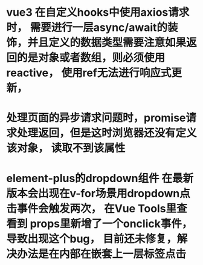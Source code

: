 # vue3 在自定义hooks中使用axios请求时， 需要进行一层async/await的装饰，并且定义的数据类型需要注意如果返回的是对象或者数组，则必须使用reactive， 使用ref无法进行响应式更新，

# 处理页面的异步请求问题时，promise请求处理返回，但是这时浏览器还没有定义该对象， 读取不到该属性

# element-plus的dropdown组件 在最新版本会出现在v-for场景用dropdown点击事件会触发两次， 在Vue Tools里查看到 props里新增了一个onclick事件，导致出现这个bug， 目前还未修复，解决办法是在内部在嵌套上一层标签点击